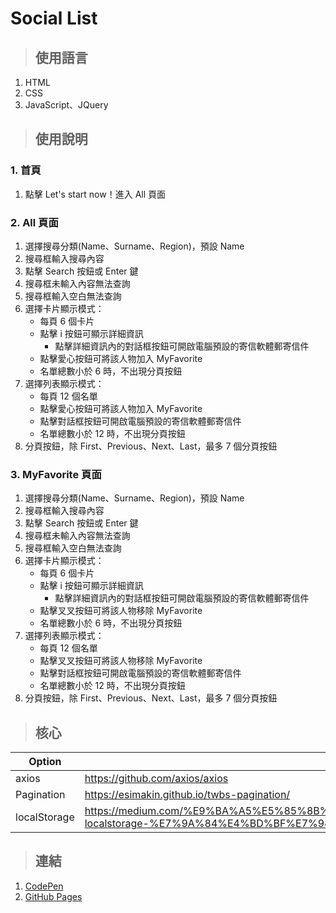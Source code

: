 # Social List

> ## 使用語言

1. HTML
2. CSS
3. JavaScript、JQuery

> ## 使用說明

### 1. 首頁

1. 點擊 Let's start now！進入 All 頁面

### 2. All 頁面

1. 選擇搜尋分類(Name、Surname、Region)，預設 Name
2. 搜尋框輸入搜尋內容
3. 點擊 Search 按鈕或 Enter 鍵
4. 搜尋框未輸入內容無法查詢
5. 搜尋框輸入空白無法查詢
6. 選擇卡片顯示模式：
   - 每頁 6 個卡片
   - 點擊 i 按鈕可顯示詳細資訊
     - 點擊詳細資訊內的對話框按鈕可開啟電腦預設的寄信軟體郵寄信件
   - 點擊愛心按鈕可將該人物加入 MyFavorite
   - 名單總數小於 6 時，不出現分頁按鈕
7. 選擇列表顯示模式：
   - 每頁 12 個名單
   - 點擊愛心按鈕可將該人物加入 MyFavorite
   - 點擊對話框按鈕可開啟電腦預設的寄信軟體郵寄信件
   - 名單總數小於 12 時，不出現分頁按鈕
8. 分頁按鈕，除 First、Previous、Next、Last，最多 7 個分頁按鈕

### 3. MyFavorite 頁面

1. 選擇搜尋分類(Name、Surname、Region)，預設 Name
2. 搜尋框輸入搜尋內容
3. 點擊 Search 按鈕或 Enter 鍵
4. 搜尋框未輸入內容無法查詢
5. 搜尋框輸入空白無法查詢
6. 選擇卡片顯示模式：
   - 每頁 6 個卡片
   - 點擊 i 按鈕可顯示詳細資訊
     - 點擊詳細資訊內的對話框按鈕可開啟電腦預設的寄信軟體郵寄信件
   - 點擊叉叉按鈕可將該人物移除 MyFavorite
   - 名單總數小於 6 時，不出現分頁按鈕
7. 選擇列表顯示模式：
   - 每頁 12 個名單
   - 點擊叉叉按鈕可將該人物移除 MyFavorite
   - 點擊對話框按鈕可開啟電腦預設的寄信軟體郵寄信件
   - 名單總數小於 12 時，不出現分頁按鈕
8. 分頁按鈕，除 First、Previous、Next、Last，最多 7 個分頁按鈕

> ## 核心

| Option       | Description                                                                                                                                                           |
|--------------|-----------------------------------------------------------------------------------------------------------------------------------------------------------------------|
| axios        | https://github.com/axios/axios                                                                                                                                        |
| Pagination   | https://esimakin.github.io/twbs-pagination/                                                                                                                           |
| localStorage | https://medium.com/%E9%BA%A5%E5%85%8B%E7%9A%84%E5%8D%8A%E8%B7%AF%E5%87%BA%E5%AE%B6%E7%AD%86%E8%A8%98/javascript-localstorage-%E7%9A%84%E4%BD%BF%E7%94%A8-e0da6f402453 |

> ## 連結

1. [CodePen](https://codepen.io/Clare46/project/editor/DdkeYx?fbclid=IwAR05Ra6svVvFq0Np71g1Go-xZtvOYF5w_ufycWT-Y6AKRIwrLQohGBOZyUE)
2. [GitHub Pages](https://hungxingyu.github.io/05.Social_List/)